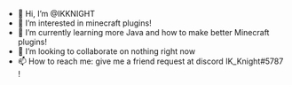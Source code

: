 - 👋 Hi, I’m @IKKNIGHT
- 👀 I’m interested in minecraft plugins!
- 🌱 I’m currently learning more Java and how to make better Minecraft plugins!
- 💞️ I’m looking to collaborate on nothing right now
- 📫 How to reach me: give me a friend request at discord IK_Knight#5787 !

<!---
IKKNIGHT/IKKNIGHT is a ✨ special ✨ repository because its `README.md` (this file) appears on your GitHub profile.
You can click the Preview link to take a look at your changes.
--->
